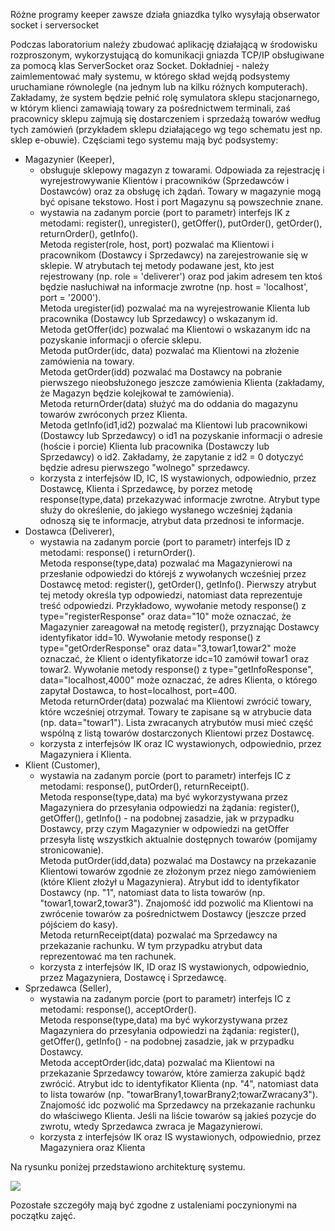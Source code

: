 Różne programy
keeper zawsze działa
gniazdka tylko wysyłają
obserwator
socket i serversocket




Podczas laboratorium należy zbudować aplikację działającą w środowisku rozproszonym, wykorzystującą do komunikacji gniazda TCP/IP obsługiwane za pomocą klas ServerSocket oraz Socket. Dokładniej - należy zaimlementować mały systemu, w którego skład wejdą podsystemy uruchamiane równolegle (na jednym lub na kilku różnych komputerach). Zakładamy, że system będzie pełnić rolę symulatora sklepu stacjonarnego, w którym klienci zamawiają towary za pośrednictwem terminali, zaś pracownicy sklepu zajmują się dostarczeniem i sprzedażą towarów według tych zamówień (przykładem sklepu działającego wg tego schematu jest np. sklep e-obuwie). Częściami tego systemu mają być podsystemy:

- Magazynier (Keeper),
    - obsługuje sklepowy magazyn z towarami. Odpowiada za rejestrację i wyrejestrowywanie Klientów i pracowników (Sprzedawców i Dostawców) oraz za obsługę ich żądań. Towary w magazynie mogą być opisane tekstowo. Host i port Magazynu są powszechnie znane.
    - wystawia na zadanym porcie (port to parametr) interfejs IK z metodami: register(), unregister(), getOffer(), putOrder(), getOrder(), returnOrder(), getInfo().  
        Metoda register(role, host, port) pozwalać ma Klientowi i pracownikom (Dostawcy i Sprzedawcy) na zarejestrowanie się w sklepie. W atrybutach tej metody podawane jest, kto jest rejestrowany (np. role = 'deliverer') oraz pod jakim adresem ten ktoś będzie nasłuchiwał na informacje zwrotne (np. host = 'localhost', port = '2000').  
        Metoda uregister(id) pozwalać ma na wyrejestrowanie Klienta lub pracownika (Dostawcy lub Sprzedawcy) o wskazanym id.  
        Metoda getOffer(idc) pozwalać ma Klientowi o wskazanym idc na pozyskanie informacji o ofercie sklepu.  
        Metoda putOrder(idc, data) pozwalać ma Klientowi na złożenie zamówienia na towary.  
        Metoda getOrder(idd) pozwalać ma Dostawcy na pobranie pierwszego nieobsłużonego jeszcze zamówienia Klienta (zakładamy, że Magazyn będzie kolejkował te zamówienia).  
        Metoda returnOrder(data) służyć ma do oddania do magazynu towarów zwróconych przez Klienta.  
        Metoda getInfo(id1,id2) pozwalać ma Klientowi lub pracownikowi (Dostawcy lub Sprzedawcy) o id1 na pozyskanie informacji o adresie (hoście i porcie) Klienta lub pracownika (Dostawczy lub Sprzedawcy) o id2. Zakładamy, że zapytanie z id2 = 0 dotyczyć będzie adresu pierwszego "wolnego" sprzedawcy.
    - korzysta z interfejsów ID, IC, IS wystawionych, odpowiednio, przez Dostawcę, Klienta i Sprzedawcę, by porzez metodę response(type,data) przekazywać informacje zwrotne. Atrybut type służy do określenie, do jakiego wysłanego wcześniej żądania odnoszą się te informacje, atrybut data przednosi te informacje.
- Dostawca (Deliverer),
    - wystawia na zadanym porcie (port to parametr) interfejs ID z metodami: response() i returnOrder().  
        Metoda response(type,data) pozwalać ma Magazynierowi na przesłanie odpowiedzi do którejś z wywołanych wcześniej przez Dostawcę metod: register(), getOrder(), getInfo(). Pierwszy atrybut tej metody określa typ odpowiedzi, natomiast data reprezentuje treść odpowiedzi. Przykładowo, wywołanie metody response() z type="registerResponse" oraz data="10" może oznaczać, że Magazynier zareagował na metodę register(), przyznając Dostawcy identyfikator idd=10. Wywołanie metody response() z type="getOrderResponse" oraz data="3,towar1,towar2" może oznaczać, że Klient o identyfikatorze idc=10 zamówił towar1 oraz towar2. Wywołanie metody response() z type="getInfoResponse", data="localhost,4000" może oznaczać, że adres Klienta, o którego zapytał Dostawca, to host=localhost, port=400.  
        Metoda returnOrder(data) pozwalać ma Klientowi zwrócić towary, które wcześniej otrzymał. Towary te zapisane są w atrybucie data (np. data="towar1"). Lista zwracanych atrybutów musi mieć część wspólną z listą towarów dostarczonych Klientowi przez Dostawcę.
    - korzysta z interfejsów IK oraz IC wystawionych, odpowiednio, przez Magazyniera i Klienta.
- Klient (Customer),
    - wystawia na zadanym porcie (port to parametr) interfejs IC z metodami: response(), putOrder(), returnReceipt().  
        Metoda response(type,data) ma być wykorzystywana przez Magazyniera do przesyłania odpowiedzi na żądania: register(), getOffer(), getInfo() - na podobnej zasadzie, jak w przypadku Dostawcy, przy czym Magazynier w odpowiedzi na getOffer przesyła listę wszystkich aktualnie dostępnych towarów (pomijamy stronicowanie).  
        Metoda putOrder(idd,data) pozwalać ma Dostawcy na przekazanie Klientowi towarów zgodnie ze złożonym przez niego zamówieniem (które Klient złożył u Magazyniera). Atrybut idd to identyfikator Dostawcy (np. "1", natomiast data to lista towarów (np. "towar1,towar2,towar3"). Znajomość idd pozwolić ma Klientowi na zwrócenie towarów za pośrednictwem Dostawcy (jeszcze przed pójściem do kasy).  
        Metoda returnReceipt(data) pozwalać ma Sprzedawcy na przekazanie rachunku. W tym przypadku atrybut data reprezentować ma ten rachunek.
    - korzysta z interfejsów IK, ID oraz IS wystawionych, odpowiednio, przez Magazyniera, Dostawcę i Sprzedawcę.
- Sprzedawca (Seller),
    - wystawia na zadanym porcie (port to parametr) interfejs IC z metodami: response(), acceptOrder().  
        Metoda response(type,data) ma być wykorzystywana przez Magazyniera do przesyłania odpowiedzi na żądania: register(), getOffer(), getInfo() - na podobnej zasadzie, jak w przypadku Dostawcy.  
        Metoda acceptOrder(idc,data) pozwalać ma Klientowi na przekazanie Sprzedawcy towarów, które zamierza zakupić bądź zwrócić. Atrybut idc to identyfikator Klienta (np. "4", natomiast data to lista towarów (np. "towarBrany1,towarBrany2;towarZwracany3"). Znajomość idc pozwolić ma Sprzedawcy na przekazanie rachunku do właściwego Klienta. Jeśli na liście towarów są jakieś pozycje do zwrotu, wtedy Sprzedawca zwraca je Magazynierowi.
    - korzysta z interfejsów IK oraz IS wystawionych, odpowiednio, przez Magazyniera oraz Klienta

Na rysunku poniżej przedstawiono architekturę systemu.  

![](Notatki/Semestr%203/Języki%20programowania/Labolatoria/Labolatoria%206/Pasted%20image%2020231218112023.png)

Pozostałe szczegóły mają być zgodne z ustaleniami poczynionymi na początku zajęć.